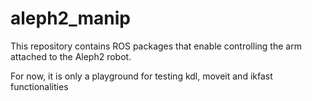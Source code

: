 # aleph2_manip
This repository contains ROS packages that enable controlling the arm attached to the Aleph2 robot.

For now, it is only a playground for testing kdl, moveit and ikfast functionalities